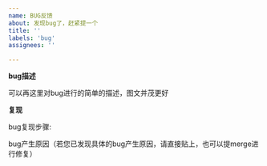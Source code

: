 ```yaml
---
name: BUG反馈
about: 发现bug了，赶紧提一个
title: ''
labels: 'bug'
assignees: ''

---
```


**bug描述**

可以再这里对bug进行的简单的描述，图文并茂更好

**复现**

bug复现步骤:

bug产生原因（若您已发现具体的bug产生原因，请直接贴上，也可以提merge进行修复）

